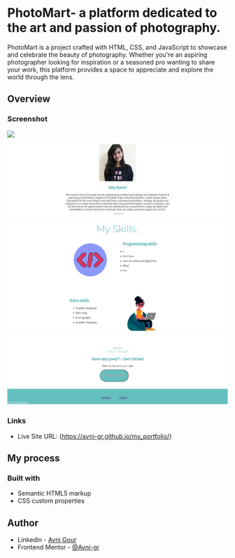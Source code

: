 # PhotoMart- a platform dedicated to the art and passion of photography. 
PhotoMart is a project crafted with HTML, CSS, and JavaScript to showcase and celebrate the beauty of photography. Whether you're an aspiring photographer looking for inspiration or a seasoned pro wanting to share your work, this platform provides a space to appreciate and explore the world through the lens.

## Overview

### Screenshot

![](https://github.com/Avni-gr/01test-website/blob/master/Screenshot%202024-02-23%20201633.png?raw=true)
![](https://github.com/Avni-gr/my_portfolio/blob/main/Screenshot%20(9).png)
![](https://github.com/Avni-gr/my_portfolio/blob/main/Screenshot%20(10).png)
![](https://github.com/Avni-gr/my_portfolio/blob/main/Screenshot%20(11).png?raw=true)

### Links

- Live Site URL: (https://avni-gr.github.io/my_portfolio/)

## My process

### Built with

- Semantic HTML5 markup
- CSS custom properties

## Author

- Linkedin - [Avni Gour](https://www.linkedin.com/in/avni-gour-aa2375201/)
- Frontend Mentor - [@Avni-gr](https://www.frontendmentor.io/profile/Avni-gr)





